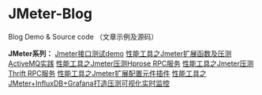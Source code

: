 # JMeter-Blog
Blog Demo &amp; Source code （文章示例及源码）

**JMeter系列：**
[Jmeter接口测试demo](https://blog.csdn.net/zuozewei/article/details/79627177)
[性能工具之Jmeter扩展函数及压测ActiveMQ实践](https://blog.csdn.net/zuozewei/article/details/82710274)
[性能工具之Jmeter压测Hprose RPC服务](https://blog.csdn.net/zuozewei/article/details/82765585)
[性能工具之Jmeter压测Thrift RPC服务](https://blog.csdn.net/zuozewei/article/details/82589810)
[性能工具之Jmeter扩展配置元件插件](https://blog.csdn.net/zuozewei/article/details/82887039)
[性能工具之JMeter+InfluxDB+Grafana打造压测可视化实时监控](https://blog.csdn.net/zuozewei/article/details/82911173)

